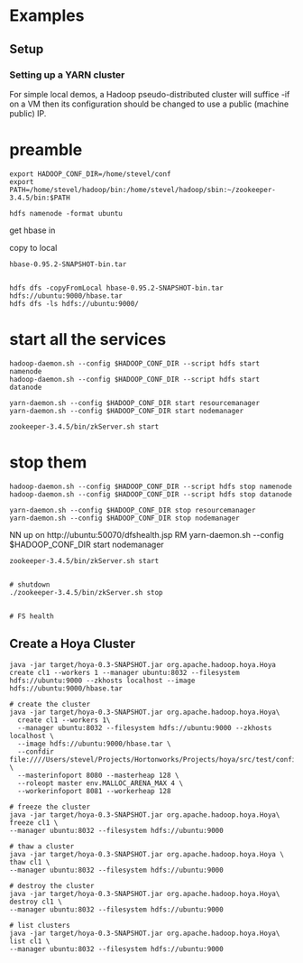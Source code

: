 <!---
  Licensed under the Apache License, Version 2.0 (the "License");
  you may not use this file except in compliance with the License.
  You may obtain a copy of the License at
  
   http://www.apache.org/licenses/LICENSE-2.0
  
  Unless required by applicable law or agreed to in writing, software
  distributed under the License is distributed on an "AS IS" BASIS,
  WITHOUT WARRANTIES OR CONDITIONS OF ANY KIND, either express or implied.
  See the License for the specific language governing permissions and
  limitations under the License. See accompanying LICENSE file.
-->
  
 # Examples

 
 ## Setup
 
 ### Setting up a YARN cluster
 
For simple local demos, a Hadoop pseudo-distributed cluster will suffice -if on a VM then
its configuration should be changed to use a public (machine public) IP.



# preamble

    export HADOOP_CONF_DIR=/home/stevel/conf
    export PATH=/home/stevel/hadoop/bin:/home/stevel/hadoop/sbin:~/zookeeper-3.4.5/bin:$PATH
    
    hdfs namenode -format ubuntu
  

get hbase in

copy to local 

    hbase-0.95.2-SNAPSHOT-bin.tar 


    hdfs dfs -copyFromLocal hbase-0.95.2-SNAPSHOT-bin.tar hdfs://ubuntu:9000/hbase.tar
    hdfs dfs -ls hdfs://ubuntu:9000/

# start all the services

    hadoop-daemon.sh --config $HADOOP_CONF_DIR --script hdfs start namenode
    hadoop-daemon.sh --config $HADOOP_CONF_DIR --script hdfs start datanode
    
    yarn-daemon.sh --config $HADOOP_CONF_DIR start resourcemanager
    yarn-daemon.sh --config $HADOOP_CONF_DIR start nodemanager
    
    zookeeper-3.4.5/bin/zkServer.sh start
    
    
# stop them

    hadoop-daemon.sh --config $HADOOP_CONF_DIR --script hdfs stop namenode
    hadoop-daemon.sh --config $HADOOP_CONF_DIR --script hdfs stop datanode
    
    yarn-daemon.sh --config $HADOOP_CONF_DIR stop resourcemanager
    yarn-daemon.sh --config $HADOOP_CONF_DIR stop nodemanager
    


NN up on http://ubuntu:50070/dfshealth.jsp
RM yarn-daemon.sh --config $HADOOP_CONF_DIR start nodemanager

    zookeeper-3.4.5/bin/zkServer.sh start


    # shutdown
    ./zookeeper-3.4.5/bin/zkServer.sh stop


    # FS health
    
 

 ## Create a Hoya Cluster
 
 
    java -jar target/hoya-0.3-SNAPSHOT.jar org.apache.hadoop.hoya.Hoya create cl1 --workers 1 --manager ubuntu:8032 --filesystem hdfs://ubuntu:9000 --zkhosts localhost --image hdfs://ubuntu:9000/hbase.tar
    
    # create the cluster
    java -jar target/hoya-0.3-SNAPSHOT.jar org.apache.hadoop.hoya.Hoya\
      create cl1 --workers 1\
      --manager ubuntu:8032 --filesystem hdfs://ubuntu:9000 --zkhosts localhost \
      --image hdfs://ubuntu:9000/hbase.tar \
      --confdir file:////Users/stevel/Projects/Hortonworks/Projects/hoya/src/test/configs/ubuntu/hbase \
      --masterinfoport 8080 --masterheap 128 \
      --roleopt master env.MALLOC_ARENA_MAX 4 \
      --workerinfoport 8081 --workerheap 128 

    # freeze the cluster
    java -jar target/hoya-0.3-SNAPSHOT.jar org.apache.hadoop.hoya.Hoya\
    freeze cl1 \
    --manager ubuntu:8032 --filesystem hdfs://ubuntu:9000

    # thaw a cluster
    java -jar target/hoya-0.3-SNAPSHOT.jar org.apache.hadoop.hoya.Hoya \
    thaw cl1 \
    --manager ubuntu:8032 --filesystem hdfs://ubuntu:9000

    # destroy the cluster
    java -jar target/hoya-0.3-SNAPSHOT.jar org.apache.hadoop.hoya.Hoya\
    destroy cl1 \
    --manager ubuntu:8032 --filesystem hdfs://ubuntu:9000

    # list clusters
    java -jar target/hoya-0.3-SNAPSHOT.jar org.apache.hadoop.hoya.Hoya\
    list cl1 \
    --manager ubuntu:8032 --filesystem hdfs://ubuntu:9000
    
    
    
      